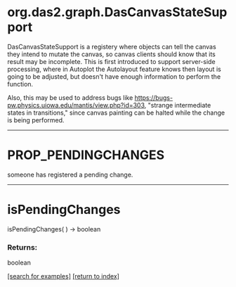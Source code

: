 # org.das2.graph.DasCanvasStateSupport

DasCanvasStateSupport is a registery where objects can tell the canvas they
 intend to mutate the canvas, so canvas clients should know that its result 
 may be incomplete.  This is first introduced to support server-side 
 processing, where in Autoplot the Autolayout feature knows then layout is 
 going to be adjusted, but doesn't have enough information to perform the 
 function.  
 
 Also, this may be used to address bugs like 
 https://bugs-pw.physics.uiowa.edu/mantis/view.php?id=303, 
 "strange intermediate states in transitions," since canvas painting can
 be halted while the change is being performed.

***
<a name="PROP_PENDINGCHANGES"></a>
# PROP_PENDINGCHANGES

someone has registered a pending change.

***
<a name="isPendingChanges"></a>
# isPendingChanges
isPendingChanges(  ) &rarr; boolean



### Returns:
boolean


<a href="https://github.com/autoplot/dev/search?q=isPendingChanges&unscoped_q=isPendingChanges">[search for examples]</a>
<a href="https://github.com/autoplot/documentation/blob/master/javadoc/index-all.md">[return to index]</a>

